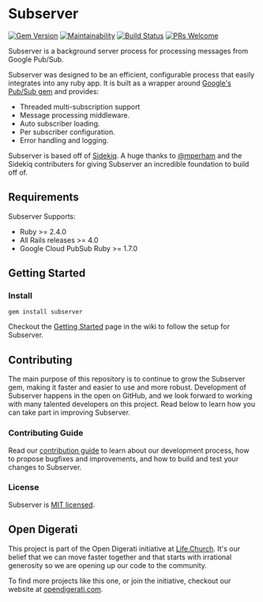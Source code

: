 Subserver
==============

[![Gem Version](https://badge.fury.io/rb/subserver.svg)](https://rubygems.org/gems/subserver)
[![Maintainability](https://api.codeclimate.com/v1/badges/7aa605d1010c949bfbe4/maintainability)](https://codeclimate.com/github/lifechurch/subserver/maintainability)
[![Build Status](https://travis-ci.com/lifechurch/subserver.svg?branch=master)](https://travis-ci.com/lifechurch/subserver)
[![PRs Welcome](https://img.shields.io/badge/PRs-welcome-brightgreen.svg)](./CONTRIBUTING.md)

Subserver is a background server process for processing messages from Google Pub/Sub.

Subserver was designed to be an efficient, configurable process that easily integrates into any ruby app. 
It is built as a wrapper around [Google's Pub/Sub gem](https://github.com/GoogleCloudPlatform/google-cloud-ruby/tree/master/google-cloud-pubsub) and
provides:
- Threaded multi-subscription support
- Message processing middleware.
- Auto subscriber loading.
- Per subscriber configuration.
- Error handling and logging. 

Subserver is based off of [Sidekiq](https://github.com/mperham/sidekiq). A huge thanks to [@mperham](https://github.com/mperham) and the Sidekiq contributers for giving Subserver an incredible foundation to build off of.

## Requirements
Subserver Supports:
- Ruby >= 2.4.0
- All Rails releases >= 4.0
- Google Cloud PubSub Ruby >= 1.7.0

## Getting Started
### Install
```
gem install subserver
```
Checkout the [Getting Started](https://github.com/lifechurch/subserver/wiki/Getting-Started) page in the wiki to follow the setup for Subserver.

## Contributing

The main purpose of this repository is to continue to grow the Subserver gem, making it faster and easier to use and more robust. Development of Subserver happens in the open on GitHub, and we look forward to working with many talented developers on this project. Read below to learn how you can take part in improving Subserver.

### Contributing Guide

Read our [contribution guide](./CONTRIBUTING.md) to learn about our development process, how to propose bugfixes and improvements, and how to build and test your changes to Subserver.

### License

Subserver is [MIT licensed](./LICENSE).

## Open Digerati

This project is part of the Open Digerati initiative at [Life.Church](https://life.church). It's our belief that we can move faster together and that starts with irrational generosity so we are opening up our code to the community. 

To find more projects like this one, or join the initiative, checkout our website at [opendigerati.com](https://www.opendigerati.com/).

